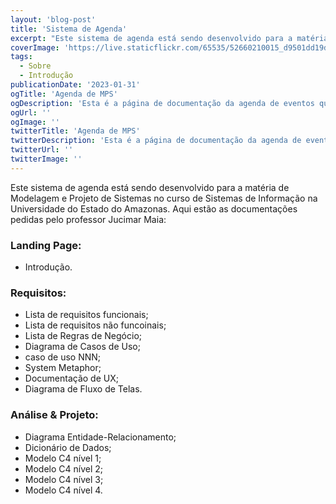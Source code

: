 ```yaml
---
layout: 'blog-post'
title: 'Sistema de Agenda'
excerpt: "Este sistema de agenda está sendo desenvolvido para a matéria de Modelagem e Projeto de Sistemas no curso de Sistemas de Informação na Universidade do Estado do Amazonas"
coverImage: 'https://live.staticflickr.com/65535/52660210015_d9501dd19d_b.jpg'
tags:
  - Sobre
  - Introdução
publicationDate: '2023-01-31'
ogTitle: 'Agenda de MPS'
ogDescription: 'Esta é a página de documentação da agenda de eventos que está sendo criada na matéria de Modelagem e Projeto de Sistemas'
ogUrl: ''
ogImage: ''
twitterTitle: 'Agenda de MPS'
twitterDescription: 'Esta é a página de documentação da agenda de eventos que está sendo criada na matéria de Modelagem e Projeto de Sistemas'
twitterUrl: ''
twitterImage: ''
---
```


Este sistema de agenda está sendo desenvolvido para a matéria de Modelagem e Projeto de Sistemas no curso de Sistemas de Informação na Universidade do Estado do Amazonas.
Aqui estão as documentações pedidas pelo professor Jucimar Maia:

### Landing Page:
- Introdução.

### Requisitos:
- Lista de requisitos funcionais;
- Lista de requisitos não funcoinais;
- Lista de Regras de Negócio;
- Diagrama de Casos de Uso;
- caso de uso NNN;
- System Metaphor;
- Documentação de UX;
- Diagrama de Fluxo de Telas.

### Análise & Projeto:
- Diagrama Entidade-Relacionamento;
- Dicionário de Dados;
- Modelo C4 nível 1;
- Modelo C4 nível 2;
- Modelo C4 nível 3;
- Modelo C4 nível 4.


